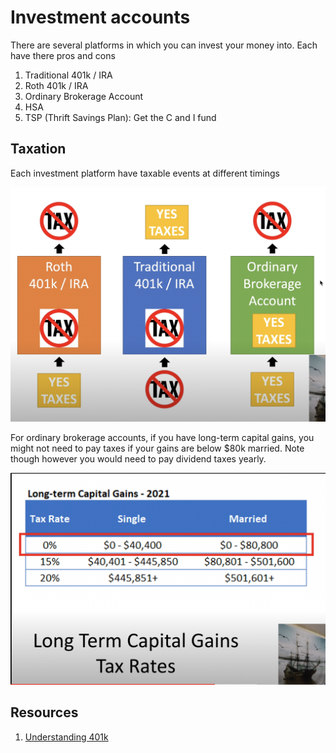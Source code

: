 # Investment accounts

There are several platforms in which you can invest your money into. Each have there pros and cons

1. Traditional 401k / IRA
2. Roth 401k / IRA
3. Ordinary Brokerage Account
4. HSA
5. TSP (Thrift Savings Plan): Get the C and I fund

## Taxation

Each investment platform have taxable events at different timings

![investment-account-taxation](./investment-account-taxation-v1.png)

For ordinary brokerage accounts, if you have long-term capital gains, you might not need to pay taxes if your gains are below $80k married. Note though however you would need to pay dividend taxes yearly.

![ordinary-brokerage-account-taxation](./ordinary-brokerage-account-taxation-v1.png)

## Resources

1. [Understanding 401k](https://www.youtube.com/watch?v=bDSEghOx-K8)
